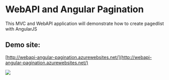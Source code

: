# WebAPI and Angular Pagination
This MVC and WebAPI application will demonstrate how to create pagedlist with AngularJS

## Demo site:

[http://webapi-angular-pagination.azurewebsites.net/](http://webapi-angular-pagination.azurewebsites.net/)

![](https://raw.github.com/ungleng/AngularWebAPIPagination/master/screenshot/screenshot.png)
